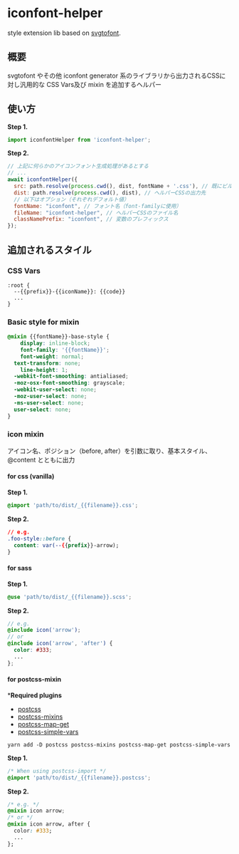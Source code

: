 # iconfont-helper

style extension lib based on [svgtofont](https://github.com/jaywcjlove/svgtofont).

## 概要

svgtofont やその他 iconfont generator 系のライブラリから出力されるCSSに対し汎用的な CSS Vars及び mixin を追加するヘルパー

## 使い方

**Step 1.**

```js
import iconfontHelper from 'iconfont-helper';
```

**Step 2.**

```js
// 上記に何らかのアイコンフォント生成処理があるとする
// ...
await iconfontHelper({
  src: path.resolve(process.cwd(), dist, fontName + '.css'), // 既にビルド済のアイコンフォントのCSS場所
  dist: path.resolve(process.cwd(), dist), // ヘルパーCSSの出力先
  // 以下はオプション（それぞれデフォルト値）
  fontName: "iconfont", // フォント名（font-familyに使用）
  fileName: "iconfont-helper", // ヘルパーCSSのファイル名
  classNamePrefix: "iconfont", // 変数のプレフィックス
});
```

## 追加されるスタイル

### CSS Vars

```
:root {
  --{{prefix}}-{{iconName}}: {{code}}
  ...
}
```

### Basic style for mixin

```scss
@mixin {{fontName}}-base-style {
	display: inline-block;
	font-family: '{{fontName}}';
	font-weight: normal;
  text-transform: none;
	line-height: 1;
  -webkit-font-smoothing: antialiased;
  -moz-osx-font-smoothing: grayscale;
  -webkit-user-select: none;
  -moz-user-select: none;
  -ms-user-select: none;
  user-select: none;
}
```

### icon mixin

アイコン名、ポジション（before, after）を引数に取り、基本スタイル、@content とともに出力

#### for css (vanilla)

**Step 1.**

```css
@import 'path/to/dist/_{{filename}}.css';
```

**Step 2.**

```css
// e.g.
.foo-style::before {
  content: var(--{{prefix}}-arrow);
}
```

#### for sass

**Step 1.**

```scss
@use 'path/to/dist/_{{filename}}.scss';
```

**Step 2.**

```scss
// e.g.
@include icon('arrow');
// or
@include icon('arrow', 'after') {
  color: #333;
  ...
};
```

#### for postcss-mixin

***Required plugins**  
- [postcss](https://github.com/postcss/postcss)
- [postcss-mixins](https://github.com/postcss/postcss-mixins)
- [postcss-map-get](https://github.com/Scrum/postcss-map-get)
- [postcss-simple-vars](https://github.com/postcss/postcss-simple-vars)

```shell
yarn add -D postcss postcss-mixins postcss-map-get postcss-simple-vars
```

**Step 1.**

```css
/* When using postcss-import */
@import 'path/to/dist/_{{filename}}.postcss';
```

**Step 2.**

```css
/* e.g. */
@mixin icon arrow;
/* or */
@mixin icon arrow, after {
  color: #333;
  ...
};
```
